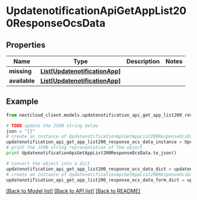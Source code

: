# UpdatenotificationApiGetAppList200ResponseOcsData


## Properties
Name | Type | Description | Notes
------------ | ------------- | ------------- | -------------
**missing** | [**List[UpdatenotificationApp]**](UpdatenotificationApp.md) |  | 
**available** | [**List[UpdatenotificationApp]**](UpdatenotificationApp.md) |  | 

## Example

```python
from nextcloud_client.models.updatenotification_api_get_app_list200_response_ocs_data import UpdatenotificationApiGetAppList200ResponseOcsData

# TODO update the JSON string below
json = "{}"
# create an instance of UpdatenotificationApiGetAppList200ResponseOcsData from a JSON string
updatenotification_api_get_app_list200_response_ocs_data_instance = UpdatenotificationApiGetAppList200ResponseOcsData.from_json(json)
# print the JSON string representation of the object
print UpdatenotificationApiGetAppList200ResponseOcsData.to_json()

# convert the object into a dict
updatenotification_api_get_app_list200_response_ocs_data_dict = updatenotification_api_get_app_list200_response_ocs_data_instance.to_dict()
# create an instance of UpdatenotificationApiGetAppList200ResponseOcsData from a dict
updatenotification_api_get_app_list200_response_ocs_data_form_dict = updatenotification_api_get_app_list200_response_ocs_data.from_dict(updatenotification_api_get_app_list200_response_ocs_data_dict)
```
[[Back to Model list]](../README.md#documentation-for-models) [[Back to API list]](../README.md#documentation-for-api-endpoints) [[Back to README]](../README.md)


